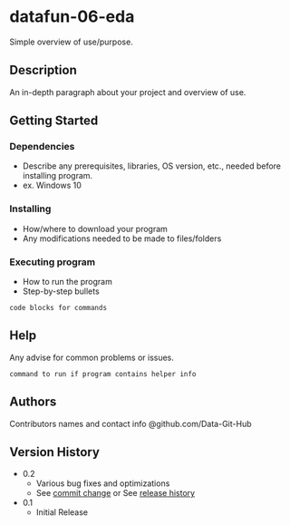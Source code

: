 # datafun-06-eda

Simple overview of use/purpose.

## Description

An in-depth paragraph about your project and overview of use.

## Getting Started

### Dependencies

* Describe any prerequisites, libraries, OS version, etc., needed before installing program.
* ex. Windows 10

### Installing

* How/where to download your program
* Any modifications needed to be made to files/folders

### Executing program

* How to run the program
* Step-by-step bullets
```
code blocks for commands
```

## Help

Any advise for common problems or issues.
```
command to run if program contains helper info
```

## Authors

Contributors names and contact info
@github.com/Data-Git-Hub

## Version History

* 0.2
    * Various bug fixes and optimizations
    * See [commit change]() or See [release history]()
* 0.1
    * Initial Release
